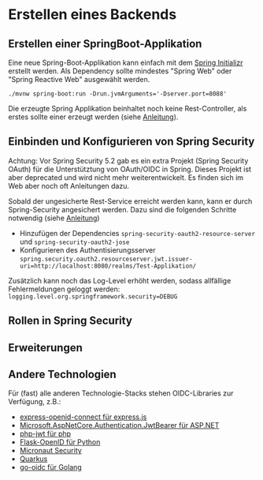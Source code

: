 # Erstellen eines Backends

## Erstellen einer SpringBoot-Applikation
Eine neue Spring-Boot-Applikation kann einfach mit dem [Spring Initializr](https://start.spring.io/) erstellt werden. Als Dependency sollte mindestes "Spring Web" oder "Spring Reactive Web" ausgewählt werden.

```./mvnw spring-boot:run -Drun.jvmArguments='-Dserver.port=8088'```

Die erzeugte Spring Applikation beinhaltet noch keine Rest-Controller, als erstes sollte einer erzeugt werden (siehe [Anleitung](https://spring.io/guides/gs/rest-service/)).

## Einbinden und Konfigurieren von Spring Security

Achtung: Vor Spring Security 5.2 gab es ein extra Projekt (Spring Security OAuth) für die Unterstütztung von OAuth/OIDC in Spring. Dieses Projekt ist aber deprecated und wird nicht mehr weiterentwickelt. Es finden sich im Web aber noch oft Anleitungen dazu.

Sobald der ungesicherte Rest-Service erreicht werden kann, kann er durch Spring-Security angesichert werden. Dazu sind die folgenden Schritte notwendig (siehe [Anleitung](https://docs.spring.io/spring-security/site/docs/5.2.12.RELEASE/reference/html/oauth2.html#oauth2resourceserver))

* Hinzufügen der Dependencies ```spring-security-oauth2-resource-server``` und ```spring-security-oauth2-jose``` 
* Konfigurieren des Authentisierungsserver ```spring.security.oauth2.resourceserver.jwt.issuer-uri=http://localhost:8080/realms/Test-Applikation/```

Zusätzlich kann noch das Log-Level erhöht werden, sodass allfällige Fehlermeldungen geloggt werden: ```logging.level.org.springframework.security=DEBUG```


## Rollen in Spring Security

## Erweiterungen

## Andere Technologien
Für (fast) alle anderen Technologie-Stacks stehen OIDC-Libraries zur Verfügung, z.B.:
* [express-openid-connect für express.js](https://www.npmjs.com/package/express-openid-connect)
* [Microsoft.AspNetCore.Authentication.JwtBearer für ASP.NET](https://www.nuget.org/packages/Microsoft.AspNetCore.Authentication.JwtBearer)
* [php-jwt für php](https://github.com/firebase/php-jwt)
* [Flask-OpenID für Python](https://pythonhosted.org/Flask-OpenID/)
* [Micronaut Security](https://guides.micronaut.io/latest/micronaut-security-jwt-maven-java.html)
* [Quarkus](https://quarkus.io/guides/security-openid-connect)
* [go-oidc für Golang](https://github.com/coreos/go-oidc)
